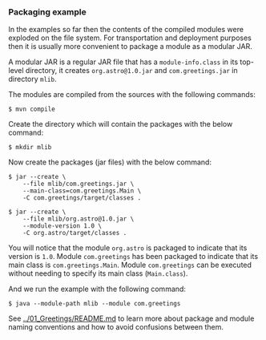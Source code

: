 ### Packaging example

In the examples so far then the contents of the compiled modules were exploded on the file system. For transportation and deployment purposes then it is usually more convenient to package a module as a modular JAR. 

A modular JAR is a regular JAR file that has a `module-info.class` in its top-level directory, it creates `org.astro@1.0.jar` and `com.greetings.jar` in directory `mlib`.

The modules are compiled from the sources with the following commands:

    $ mvn compile
    
Create the directory which will contain the packages with the below command:

    $ mkdir mlib

Now create the packages (jar files) with the below command:

    $ jar --create \
        --file mlib/com.greetings.jar \
	    --main-class=com.greetings.Main \
	    -C com.greetings/target/classes .

    $ jar --create \
        --file mlib/org.astro@1.0.jar \
	    --module-version 1.0 \
	    -C org.astro/target/classes .

    
You will notice that the module `org.astro` is packaged to indicate that its version is `1.0`. Module `com.greetings` has been packaged to indicate that its main class is `com.greetings.Main`. Module `com.greetings` can be executed without needing to specify its main class (`Main.class`).
    
And we run the example with the following command:
    
    $ java --module-path mlib --module com.greetings
    
See [../01_Greetings/README.md](../01_Greetings/README.md) to learn more about package and module naming conventions and how to avoid confusions between them.
